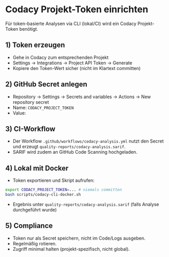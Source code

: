 # Codacy Projekt-Token einrichten

Für token-basierte Analysen via CLI (lokal/CI) wird ein Codacy Projekt-Token benötigt.

## 1) Token erzeugen

- Gehe in Codacy zum entsprechenden Projekt
- Settings → Integrations → Project API Token → Generate
- Kopiere den Token-Wert sicher (nicht im Klartext committen)

## 2) GitHub Secret anlegen

- Repository → Settings → Secrets and variables → Actions → New repository secret
- Name: `CODACY_PROJECT_TOKEN`
- Value: <Token aus Codacy>

## 3) CI-Workflow

- Der Workflow `.github/workflows/codacy-analysis.yml` nutzt den Secret und erzeugt `quality-reports/codacy-analysis.sarif`.
- SARIF wird zudem an GitHub Code Scanning hochgeladen.

## 4) Lokal mit Docker

- Token exportieren und Skript aufrufen:

```bash
export CODACY_PROJECT_TOKEN=... # niemals committen
bash scripts/codacy-cli-docker.sh
```

- Ergebnis unter `quality-reports/codacy-analysis.sarif` (falls Analyse durchgeführt wurde)

## 5) Compliance

- Token nur als Secret speichern, nicht im Code/Logs ausgeben.
- Regelmäßig rotieren.
- Zugriff minimal halten (projekt-spezifisch, nicht global).
